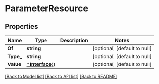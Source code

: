 # ParameterResource

## Properties
Name | Type | Description | Notes
------------ | ------------- | ------------- | -------------
**Of** | **string** |  | [optional] [default to null]
**Type_** | **string** |  | [optional] [default to null]
**Value** | [***interface{}**](interface{}.md) |  | [optional] [default to null]

[[Back to Model list]](../README.md#documentation-for-models) [[Back to API list]](../README.md#documentation-for-api-endpoints) [[Back to README]](../README.md)


